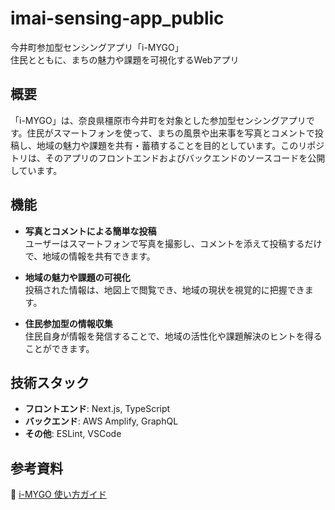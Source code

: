 # imai-sensing-app_public

今井町参加型センシングアプリ「i-MYGO」  
住民とともに、まちの魅力や課題を可視化するWebアプリ

## 概要

「i-MYGO」は、奈良県橿原市今井町を対象とした参加型センシングアプリです。住民がスマートフォンを使って、まちの風景や出来事を写真とコメントで投稿し、地域の魅力や課題を共有・蓄積することを目的としています。このリポジトリは、そのアプリのフロントエンドおよびバックエンドのソースコードを公開しています。

## 機能

- **写真とコメントによる簡単な投稿**  
  ユーザーはスマートフォンで写真を撮影し、コメントを添えて投稿するだけで、地域の情報を共有できます。

- **地域の魅力や課題の可視化**  
  投稿された情報は、地図上で閲覧でき、地域の現状を視覚的に把握できます。

- **住民参加型の情報収集**  
  住民自身が情報を発信することで、地域の活性化や課題解決のヒントを得ることができます。

## 技術スタック

- **フロントエンド**: Next.js, TypeScript
- **バックエンド**: AWS Amplify, GraphQL
- **その他**: ESLint, VSCode

## 参考資料
📘 [i-MYGO 使い方ガイド](https://watery-literature-3ab.notion.site/i-MYGO-129e76929789806fa66dc19f18395cab)
